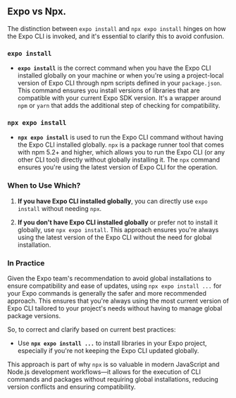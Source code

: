 ## Expo vs Npx.

The distinction between `expo install` and `npx expo install` hinges on how the Expo CLI is invoked, and it's essential to clarify this to avoid confusion.

### `expo install`

- **`expo install`** is the correct command when you have the Expo CLI installed globally on your machine or when you're using a project-local version of Expo CLI through npm scripts defined in your `package.json`. This command ensures you install versions of libraries that are compatible with your current Expo SDK version. It's a wrapper around `npm` or `yarn` that adds the additional step of checking for compatibility.

### `npx expo install`

- **`npx expo install`** is used to run the Expo CLI command without having the Expo CLI installed globally. `npx` is a package runner tool that comes with npm 5.2+ and higher, which allows you to run the Expo CLI (or any other CLI tool) directly without globally installing it. The `npx` command ensures you're using the latest version of Expo CLI for the operation. 

### When to Use Which?

1. **If you have Expo CLI installed globally**, you can directly use `expo install` without needing `npx`.

2. **If you don't have Expo CLI installed globally** or prefer not to install it globally, use `npx expo install`. This approach ensures you're always using the latest version of the Expo CLI without the need for global installation.

### In Practice

Given the Expo team's recommendation to avoid global installations to ensure compatibility and ease of updates, using `npx expo install ...` for your Expo commands is generally the safer and more recommended approach. This ensures that you're always using the most current version of Expo CLI tailored to your project's needs without having to manage global package versions.

So, to correct and clarify based on current best practices:
- Use **`npx expo install ...`** to install libraries in your Expo project, especially if you're not keeping the Expo CLI updated globally.

This approach is part of why `npx` is so valuable in modern JavaScript and Node.js development workflows—it allows for the execution of CLI commands and packages without requiring global installations, reducing version conflicts and ensuring compatibility.